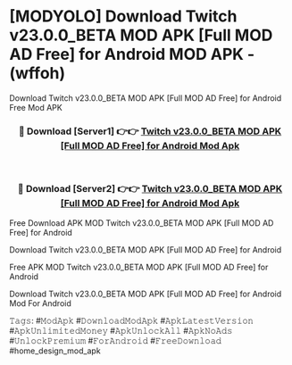 # [MODYOLO] Download Twitch v23.0.0_BETA MOD APK [Full MOD AD Free] for Android MOD APK - (wffoh)
Download Twitch v23.0.0_BETA MOD APK [Full MOD AD Free] for Android Free Mod APK

<div align="center">
<h3>🔴 Download [Server1] 👉👉 <a href="https://apk-comot.site?title=Twitch_v23.0.0_BETA_MOD_APK_[Full_MOD_AD_Free]_for_Android">Twitch v23.0.0_BETA MOD APK [Full MOD AD Free] for Android Mod Apk</a></h3><br>

<h3>🔴 Download [Server2] 👉👉 <a href="https://apk-comot.site?title=Twitch_v23.0.0_BETA_MOD_APK_[Full_MOD_AD_Free]_for_Android">Twitch v23.0.0_BETA MOD APK [Full MOD AD Free] for Android Mod Apk</a></h3>
</div>


Free Download APK MOD Twitch v23.0.0_BETA MOD APK [Full MOD AD Free] for Android

Download Twitch v23.0.0_BETA MOD APK [Full MOD AD Free] for Android 

Free APK MOD Twitch v23.0.0_BETA MOD APK [Full MOD AD Free] for Android 

Download Twitch v23.0.0_BETA MOD APK [Full MOD AD Free] for Android Mod For Android

𝚃𝚊𝚐𝚜: #𝙼𝚘𝚍𝙰𝚙𝚔 #𝙳𝚘𝚠𝚗𝚕𝚘𝚊𝚍𝙼𝚘𝚍𝙰𝚙𝚔 #𝙰𝚙𝚔𝙻𝚊𝚝𝚎𝚜𝚝𝚅𝚎𝚛𝚜𝚒𝚘𝚗 #𝙰𝚙𝚔𝚄𝚗𝚕𝚒𝚖𝚒𝚝𝚎𝚍𝙼𝚘𝚗𝚎𝚢 #𝙰𝚙𝚔𝚄𝚗𝚕𝚘𝚌𝚔𝙰𝚕𝚕 #𝙰𝚙𝚔𝙽𝚘𝙰𝚍𝚜 #𝚄𝚗𝚕𝚘𝚌𝚔𝙿𝚛𝚎𝚖𝚒𝚞𝚖 #𝙵𝚘𝚛𝙰𝚗𝚍𝚛𝚘𝚒𝚍 #𝙵𝚛𝚎𝚎𝙳𝚘𝚠𝚗𝚕𝚘𝚊𝚍 #home_design_mod_apk